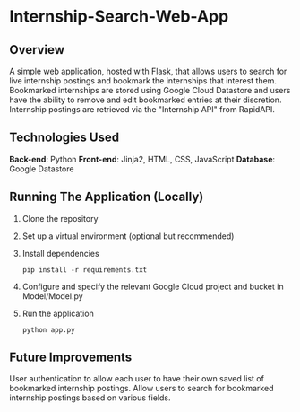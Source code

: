 # Internship-Search-Web-App

## Overview
A simple web application, hosted with Flask, that allows users to search for live internship postings and bookmark the internships that interest them. 
Bookmarked internships are stored using Google Cloud Datastore and users have the ability to remove and edit bookmarked entries at
their discretion. Internship postings are retrieved via the "Internship API" from RapidAPI.

## Technologies Used
**Back-end**: Python
**Front-end**: Jinja2, HTML, CSS, JavaScript
**Database**: Google Datastore

## Running The Application (Locally)
1. Clone the repository

2. Set up a virtual environment (optional but recommended)

3. Install dependencies
   
   ``pip install -r requirements.txt``

4. Configure and specify the relevant Google Cloud project and bucket in Model/Model.py

5. Run the application 

   ``python app.py``

## Future Improvements
User authentication to allow each user to have their own saved list of bookmarked internship postings.
Allow users to search for bookmarked internship postings based on various fields.
